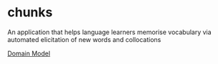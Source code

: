 # chunks
An application that helps language learners memorise vocabulary via automated elicitation of new words and collocations

<a href="https://drive.google.com/file/d/1DaTtb8smjyPhze64KpjcUJHN1Y5fiT3w/view?usp=sharing" target="_blank">Domain Model</a>

